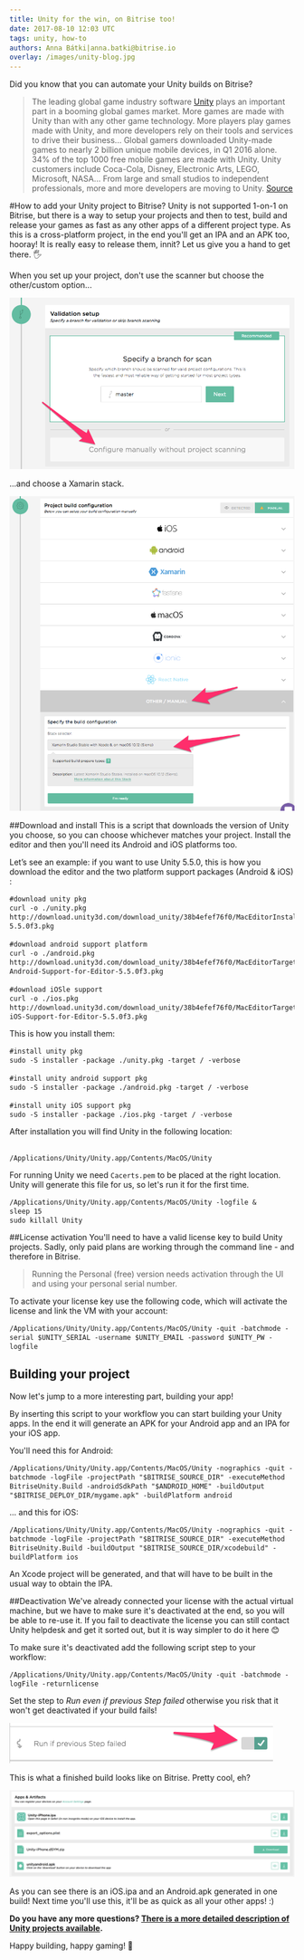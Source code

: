 ```yaml
---
title: Unity for the win, on Bitrise too!
date: 2017-08-10 12:03 UTC
tags: unity, how-to
authors: Anna Bátki|anna.batki@bitrise.io
overlay: /images/unity-blog.jpg
---
```


Did you know that you can automate your Unity builds on Bitrise?


>The leading global game industry software [Unity](http://unity3d.com) plays an important part in a booming global games market. More games are made with Unity than with any other game technology. More players play games made with Unity, and more developers rely on their tools and services to drive their business... Global gamers downloaded Unity-made games to nearly 2 billion unique mobile devices, in Q1 2016 alone.
34% of the top 1000 free mobile games are made with Unity.
Unity customers include Coca-Cola, Disney, Electronic Arts, LEGO, Microsoft, NASA... From large and small studios to independent professionals, more and more developers are moving to Unity.
[Source](https://unity3d.com/public-relations)


#How to add your Unity project to Bitrise?
Unity is not supported 1-on-1 on Bitrise, but there is a way to setup your projects and then to test, build and release your games as fast as any other apps of a different project type. As this is a cross-platform project, in the end you'll get an IPA and an APK too, hooray! It is really easy to release them, innit? Let us give you a hand to get there. 🖐

When you set up your project, don't use the scanner but choose the other/custom option...

![Setup](images/unity-skip-scanner.png)

...and choose a Xamarin stack.

![Choose a Xamarin stack](images/unity-stack-selection.png)


##Download and install
This is a script that downloads the version of Unity you choose, so you can choose whichever matches your project. Install the  editor and then you'll need its Android and iOS platforms too.

Let’s see an example: if you want to use Unity 5.5.0, this is how you download the editor and the two platform support packages (Android & iOS) :

<pre><code>#download unity pkg
curl -o ./unity.pkg http://download.unity3d.com/download_unity/38b4efef76f0/MacEditorInstaller/Unity-5.5.0f3.pkg

#download android support platform
curl -o ./android.pkg http://download.unity3d.com/download_unity/38b4efef76f0/MacEditorTargetInstaller/UnitySetup-Android-Support-for-Editor-5.5.0f3.pkg

#download iOSle support
curl -o ./ios.pkg http://download.unity3d.com/download_unity/38b4efef76f0/MacEditorTargetInstaller/UnitySetup-iOS-Support-for-Editor-5.5.0f3.pkg
</code></pre>

This is how you install them:
<pre><code>#install unity pkg
sudo -S installer -package ./unity.pkg -target / -verbose

#install unity android support pkg
sudo -S installer -package ./android.pkg -target / -verbose

#install unity iOS support pkg
sudo -S installer -package ./ios.pkg -target / -verbose
</code></pre>

After installation you will find Unity in the following location:

<pre><code>
/Applications/Unity/Unity.app/Contents/MacOS/Unity
</code></pre>

For running Unity we need `Cacerts.pem` to be placed at the right location. Unity will generate this file for us, so let's run it for the first time.

<pre><code>/Applications/Unity/Unity.app/Contents/MacOS/Unity -logfile &
sleep 15
sudo killall Unity
</code></pre>


##License activation
You'll need to have a valid license key to build Unity projects. Sadly, only paid plans are working through the command line - and therefore in Bitrise.

> Running the Personal (free) version needs activation through the UI and using your personal serial number.

To activate your license key use the following code, which will activate the license and link the VM with your account:

<pre><code>/Applications/Unity/Unity.app/Contents/MacOS/Unity -quit -batchmode -serial $UNITY_SERIAL -username $UNITY_EMAIL -password $UNITY_PW -logfile
</code></pre>

## Building your project
Now let's jump to a more interesting part, building your app!

By inserting this script to your workflow you can start building your Unity apps. In the end it will generate an APK for your Android app and an IPA for your iOS app.

You'll need this for Android:
<pre><code>/Applications/Unity/Unity.app/Contents/MacOS/Unity -nographics -quit -batchmode -logFile -projectPath "$BITRISE_SOURCE_DIR" -executeMethod BitriseUnity.Build -androidSdkPath "$ANDROID_HOME" -buildOutput "$BITRISE_DEPLOY_DIR/mygame.apk" -buildPlatform android
</code></pre>

... and this for iOS:
<pre><code>/Applications/Unity/Unity.app/Contents/MacOS/Unity -nographics -quit -batchmode -logFile -projectPath "$BITRISE_SOURCE_DIR" -executeMethod BitriseUnity.Build -buildOutput "$BITRISE_SOURCE_DIR/xcodebuild" -buildPlatform ios
</code></pre>

An Xcode project will be generated, and that will have to be built in the usual way to obtain the IPA.

##Deactivation
We've already connected your license with the actual virtual machine, but we have to make sure it's deactivated at the end, so you will be able to re-use it. If you fail to deactivate the license you can still contact Unity helpdesk and get it sorted out, but it is way simpler to do it here 😊

To make sure it's deactivated add the following script step to your workflow:

<pre><code>/Applications/Unity/Unity.app/Contents/MacOS/Unity -quit -batchmode -logFile -returnlicense
</code></pre>

Set the step to _Run even if previous Step failed_ otherwise you risk that it won't get deactivated if your build fails!

![Run if previous Step failed](images/run-if-prev-step-failed.png)

This is what a finished build looks like on Bitrise. Pretty cool, eh?

![A finished Unity build](images/unity-build.png)

As you can see there is an iOS.ipa and an Android.apk generated in one build! Next time you'll use this, it'll be as quick as all your other apps! :)

__Do you have any more questions? [There is a more detailed description of Unity projects available](https://discuss.bitrise.io/t/how-to-build-a-unity-project/1317).__

Happy building, happy gaming! 🚀

